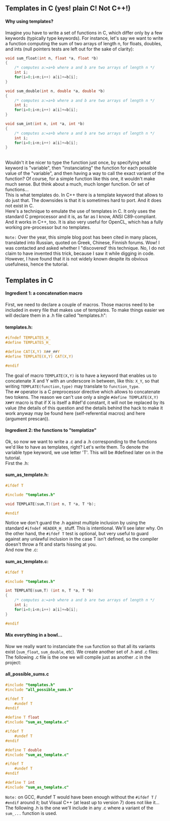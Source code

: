 ## Templates in C (yes! plain C! Not C++!)

#### Why using templates?
Imagine you have to write a set of functions in C, which differ only by a few keywords (typically type keywords). For instance, let's say we want to write a function computing the sum of two arrays of length n, for floats, doubles, and ints (null pointers tests are left out for the sake of clarity):
```c
void sum_float(int n, float *a, float *b)
{
	/* computes a:=a+b where a and b are two arrays of length n */
	int i;
	for(i=0;i<n;i++) a[i]+=b[i];
}

void sum_double(int n, double *a, double *b)
{
	/* computes a:=a+b where a and b are two arrays of length n */
	int i;
	for(i=0;i<n;i++) a[i]+=b[i];
}

void sum_int(int n, int *a, int *b)
{
	/* computes a:=a+b where a and b are two arrays of length n */
	int i;
	for(i=0;i<n;i++) a[i]+=b[i];
}
```
<br>
Wouldn't it be nicer to type the function just once, by specifying what keyword is "variable", then "instanciating" the function for each possible value of the "variable", and then having a way to call the exact variant of the function? Of course, for a simple function like this one, it wouldn't make much sense. But think about a much, much longer function. Or set of functions...
<br>
This is what templates do. In C++ there is a template keyword that allows to do just that. The downsides is that it is sometimes hard to port. And it does not exist in C.
<br>
Here's a technique to emulate the use of templates in C. It only uses the standard C preprocessor and it is, as far as I know, ANSI C89-compliant. And it works in C++, too. It is also very useful for OpenCL, which has a fully working pre-processor but no templates.
<br>

`Note:` Over the year, this simple blog post has been cited in many places, translated into Russian, quoted on Greek, Chinese, Finnish forums. Wow! I was contacted and asked whether I "discovered' this technique. No, I do not claim to have invented this trick, because I saw it while digging in code. However, I have found that it is not widely known despite its obvious usefulness, hence the tutorial.

## Templates in C

#### Ingredient 1: a concatenation macro
First, we need to declare a couple of macros. Those macros need to be included in every file that makes use of templates. To make things easier we will declare them in a .h file called "templates.h":
#### templates.h:
```c
#ifndef TEMPLATES_H_
#define TEMPLATES_H_

#define CAT(X,Y) X##_##Y
#define TEMPLATE(X,Y) CAT(X,Y)

#endif
```
The goal of macro `TEMPLATE(X,Y)` is to have a keyword that enables us to concatenate X and Y with an underscore in between, like this: `X_Y`, so that writing `TEMPLATE(function,type)` may translate to `function_type`.
<br>
The `##` operator is a C preprocessor directive which allows to concatenate two tokens. The reason we can't use only a single `#define TEMPLATE(X,Y) X##Y` macro is that if X is itself a #def'd constant, it will not be replaced by its value (the details of this question and the details behind the hack to make it work anyway may be found here (self-referential macros) and here (argument prescan)).

#### Ingredient 2: the functions to "templatize"
Ok, so now we want to write a .c and a .h corresponding to the functions we'd like to have as templates, right? Let's write them. To denote the variable type keyword, we use letter 'T'. This will be #defined later on in the tutorial.
<br>
First the .h:
#### sum_as_template.h:
```c
#ifdef T

#include "templates.h"

void TEMPLATE(sum,T)(int n, T *a, T *b);

#endif
```
Notice we don't guard the .h against multiple inclusion by using the standard `#ifndef HEADER_H_` stuff. This is intentional. We'll see later why. On the other hand, the `#ifdef T` test is optional, but very useful to guard against any unlawful inclusion in the case T isn't defined, so the compiler doesn't throw a fit and starts hissing at you.
<br>
And now the .c:
#### sum_as_template.c:
```c
#ifdef T

#include "templates.h"

int TEMPLATE(sum,T) (int n, T *a, T *b)
{
	/* computes a:=a+b where a and b are two arrays of length n */
	int i;
	for(i=0;i<n;i++) a[i]+=b[i];
}

#endif
```

#### Mix everything in a bowl...
Now we really want to instanciate the `sum` function so that all its variants exist (`sum_float`, `sum_double`, etc). We create another set of .h and .c files:
<br>
The following .c file is the one we will compile just as another .c in the project:
#### all_possible_sums.c
```c
#include "templates.h"
#include "all_possible_sums.h"

#ifdef T
	#undef T
#endif

#define T float
#include "sum_as_template.c"

#ifdef T
	#undef T
#endif

#define T double
#include "sum_as_template.c"

#ifdef T
	#undef T
#endif

#define T int
#include "sum_as_template.c"
```
`Note:` on GCC, #undef T would have been enough without the `#ifdef T` / `#endif` around it; but Visual C++ (at least up to version 7) does not like it...
<br>
The following .h is the one we'll include in any .c where a variant of the `sum_...` function is used.